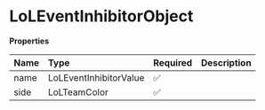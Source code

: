 # LoLEventInhibitorObject

**Properties**

| Name | Type                   | Required | Description |
| :--- | :--------------------- | :------- | :---------- |
| name | LoLEventInhibitorValue | ✅       |             |
| side | LoLTeamColor           | ✅       |             |

<!-- This file was generated by liblab | https://liblab.com/ -->
